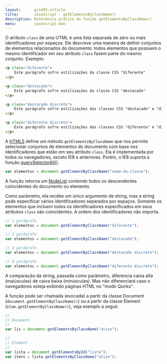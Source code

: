 ```yaml
---
layout:      grid93-article
title:       JavaScript - getElementsByClassName()
description: Referência prática da função getElementsByClassName()
menu:        javascript-dom
---
```


O atributo `class` de uma UTML é uma lista separada de zero ou mais identificadores por espaços. Ele descreve uma maneira
de definir conjuntos de elementos relacionados do documento: todos elementos que possuem o mesmo identificador em seu 
atributo `class` fazem parte do mesmo conjunto. Exemplo:

```html
<p class="diferente">
    Este parágrafo sofre estilizações da classe CSS "diferente"
</p>

<p class="destacado">
    Este parágrafo sofre estilizações da classe CSS "destacado"
</p>

<p class="destacado discreto">
    Este parágrafo sofre estilizações das classes CSS "destacado" e "discreto"
</p>

<p class="diferente discreto">
    Este parágrafo sofre estilizações das classes CSS "diferente" e "discreto"
</p>
```

A [HTML5](/html-css/) define um método `getElementsByClassName` que nos permite selecionar conjuntos de elementos do 
documento com base nos identificadores que estão em seu atributo `class`. Ela é implementada por todos os navegadores,
exceto IE8 e anteriores. Porém, o IE8 suporta a função [querySelectorAll()](/javascript/dom-queryselectorall/).

```javascript
var elementos = document.getElementByClassName("nome-da-classe");
```

A função retorna um [NodeList](/javascript/dom-nodelist/) contendo todos os descendentes coincidentes do documento ou 
elemento. 

Como parâmetro, ela recebe um único argumento de string, mas a string pode especificar vários identificadores separados 
por espaços. Somente os elementos que incluem todos os  identificadores especificados em seus atributos `class` são 
coincidentes. A ordem dos identificadores não importa.

```javascript
// 1 parágrafo
var elementos = document.getElementByClassName("diferente");

// 2 parágrafo
var elementos = document.getElementByClassName("destacado");

// 3 parágrafo
var elementos = document.getElementByClassName("destacado discreto");

// 4 parágrafo
var elementos = document.getElementByClassName("diferente discreto");
```

A comparação da string, passada como parâmetro, diferencia caixa alta (maiúsculas) de caixa baixa (minúsculas). Mas não
diferenciará caso o navegadores esteja exibindo páginas HTML no "modo Quirks".

A função pode ser chamada (evocada) a partir da classe Document (`document.getElementByClassName()`) ou a partir da 
classe Element (`elem.getElementByClassName()`), veja exemplo a seguir.

```javascript
//
// Document
//
var lis = document.getElementsByClassName("ativo");

//
// Element
//
var lista = document.getElementsById("lista");
var itens = lista.getElementsByClassName("ativo");
```